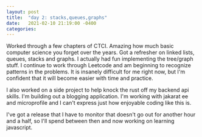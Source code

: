 ```yaml
---
layout: post
title:  "day 2: stacks,queues,graphs"
date:   2021-02-10 21:19:00 -0400
categories: 
---
```


Worked through a few chapters of CTCI.  Amazing how much basic computer science you forget over the years.  Got a refresher on linked lists, queues, stacks and graphs. I actually had fun implementing the tree/graph stuff.  I continue to work through Leetcode and am beginning to recognize patterns in the problems.  It is insanely difficult for me right now, but I'm confident that it will become easier with time and practice.

I also worked on a side project to help knock the rust off my  backend api skills.  I'm building out a blogging application.  I'm working with jakarat ee and microprofile and I can't express just how enjoyable coding like this is.

I've got a release that I have to monitor that doesn't go out for another hour and a half, so I'll spend between then and now working on learning javascript.

